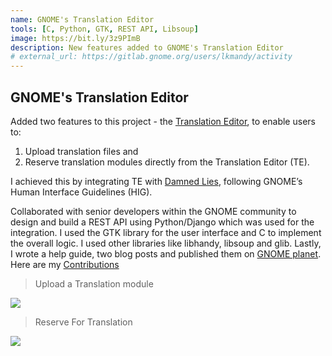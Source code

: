 ```yaml
---
name: GNOME's Translation Editor
tools: [C, Python, GTK, REST API, Libsoup]
image: https://bit.ly/3z9PImB
description: New features added to GNOME's Translation Editor
# external_url: https://gitlab.gnome.org/users/lkmandy/activity
---
```


## GNOME's Translation Editor

Added two features to this project - the [Translation Editor](https://wiki.gnome.org/Apps/Gtranslator), to enable users to:

1. Upload translation files and
2. Reserve translation modules directly from the Translation Editor (TE).

I achieved this by integrating TE with [Damned Lies](https://l10n.gnome.org/), following GNOME’s Human Interface Guidelines (HIG).

Collaborated with senior developers within the GNOME community to design and build a REST API using Python/Django which was used for the integration. I used the GTK library for the user interface and C to implement the overall logic. I used other libraries like libhandy, libsoup and glib. Lastly, I wrote a help guide, two blog posts and published them on [GNOME planet](https://planet.gnome.org/). Here are my [Contributions](https://gitlab.gnome.org/users/lkmandy/activity)

> Upload a Translation module

![](https://bit.ly/3ghnqhv)

> Reserve For Translation

![](https://bit.ly/3criVzU)
